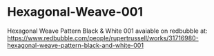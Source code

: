# Hexagonal-Weave-001
Hexagonal Weave Pattern Black &amp; White 001
avaiable on redbubble at: https://www.redbubble.com/people/rupertrussell/works/31716980-hexagonal-weave-pattern-black-and-white-001
